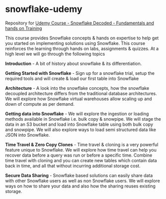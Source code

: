 # snowflake-udemy
Repository for [Udemy Course - Snowflake Decoded - Fundamentals and hands on Training](https://www.udemy.com/course/snowflake-essentials/)

This course provides Snowflake concepts & hands on expertise to help get you started on implementing solutions using Snowflake. This course reinforces the learning through hands on labs, assignments & quizzes.
At a high level we will go through the following topics

**Introduction** -  A bit of history about snowflake & its differentiation.

**Getting Started with Snowflake** - Sign up for a snowflake trial, setup the required tools and will create & load our first table into Snowflake

**Architecture** - A look into the snowflake concepts, how the snowflake decoupled architecture differs from the traditional database architectures. We will explore how Snowflake virtual warehouses allow scaling up and down of compute as per demand.

**Getting data into Snowflake** - We will explore the ingestion or loading methods available in Snowflake i.e. bulk copy & snowpipe. We will stage the data in an S3 bucket and load into Snowflake table using both bulk copy and snowpipe. We will also explore ways to load semi structured data like JSON into Snowflake.

**Time Travel & Zero Copy Clones** - Time travel & cloning is a very powerful feature unique to Snowflake. We will explore how time travel can help you recover data before a query was run or before a specific time. Combine time travel with cloning and you can create new tables which contain data back in time, and all that without incurring additional storage cost.

**Secure Data Sharing** - Snowflake based solutions can easily share data with other Snowflake users as well as non Snowflake users. We will explore ways on how to share your data and also how the sharing reuses existing storage.
